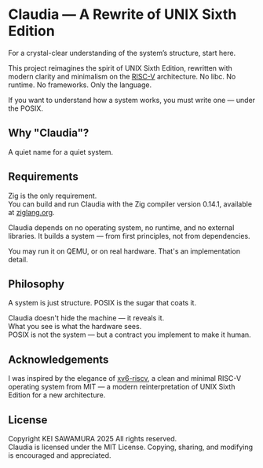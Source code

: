 # Claudia — A Rewrite of UNIX Sixth Edition
For a crystal-clear understanding of the system’s structure, start here.

This project reimagines the spirit of UNIX Sixth Edition, rewritten with modern clarity and minimalism on the [RISC-V](https://github.com/riscv/riscv-isa-manual/tree/main) architecture. No libc. No runtime. No frameworks. Only the language.

If you want to understand how a system works, you must write one — under the POSIX.

## Why "Claudia"?
A quiet name for a quiet system.  

## Requirements
Zig is the only requirement.  
You can build and run Claudia with the Zig compiler version 0.14.1, available at [ziglang.org](https://ziglang.org/download/).

Claudia depends on no operating system, no runtime, and no external libraries.
It builds a system — from first principles, not from dependencies.

You may run it on QEMU, or on real hardware.
That's an implementation detail.

## Philosophy
A system is just structure. POSIX is the sugar that coats it.

Claudia doesn't hide the machine — it reveals it.  
What you see is what the hardware sees.  
POSIX is not the system — but a contract you implement to make it human.

## Acknowledgements
I was inspired by the elegance of [xv6-riscv](https://github.com/mit-pdos/xv6-riscv), a clean and minimal RISC-V operating system from MIT — a modern reinterpretation of UNIX Sixth Edition for a new architecture.

## License
Copyright KEI SAWAMURA 2025 All rights reserved.  
Claudia is licensed under the MIT License. Copying, sharing, and modifying is encouraged and appreciated.
